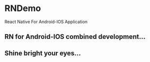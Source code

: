 # RNDemo
React Native For Android-IOS Application

## RN for Android-IOS combined development...
## Shine bright your eyes...
